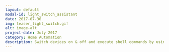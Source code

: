 ```yaml
---
layout: default
modal-id: light_switch_assistant
date: 2017-07-30
img: teaser_light_switch.gif
alt: image-alt
project-date: July 2017
category: Home Automation
description: Switch devices on & off and execute shell commands by using relay modules, Google Assistant, IFTTT and Home Assistant. This makes virtually anything controllable with voice commands which can be written in shell scripts. [&nbsp;<a href="/home%20automation/light-switch-assistant/">Read&nbsp;More...</a>&nbsp;] 
---
```


